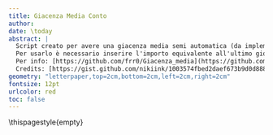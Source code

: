 ```yaml
---
title: Giacenza Media Conto
author: 
date: \today
abstract: |
  Script creato per avere una giacenza media semi automatica (da implementare) in quanto la banca in questione sembra non fornirla.
  Per usarlo è necessario inserire l'importo equivalente all'ultimo giorno dell'anno precedente a quello su cui sarà calcolata la giacenza media e ogni singola operazione in entrata e uscita dell'anno seguente nel file "movimenti.csv" rispettando il formato (es. se serve per l'anno 2021, inserire importo relativo al 31/12/2020, reperibile da questo file dell'anno precedente, e tutti i movimenti del 2021). Per generare questo file è necessario compilare il programma con "make" nella directory comprendente i vari file e avere installati nel pc i seguenti programmi: Python3 e Pandoc.  
  Per info: [https://github.com/frr0/Giacenza_media](https://github.com/frr0/Giacenza_media)  
  Credits: [https://gist.github.com/nikiink/1003574fbed2daef673b9d0d88818fe6](https://gist.github.com/nikiink/1003574fbed2daef673b9d0d88818fe6)  
geometry: "letterpaper,top=2cm,bottom=2cm,left=2cm,right=2cm"
fontsize: 12pt
urlcolor: red
toc: false
---
```

\thispagestyle{empty}
